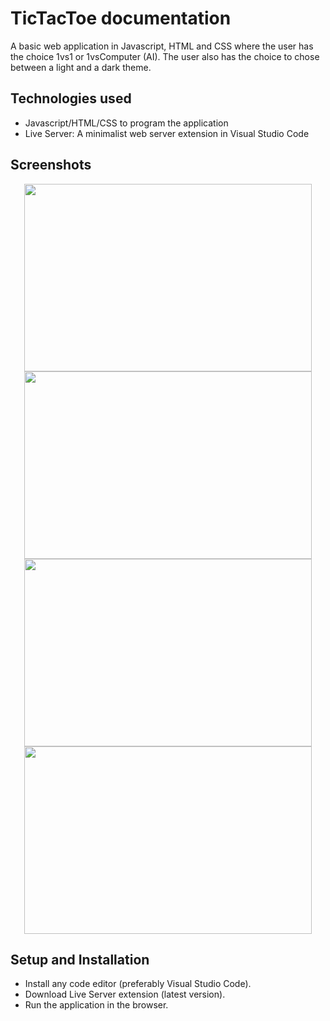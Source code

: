 # TicTacToe documentation
A basic web application in Javascript, HTML and CSS where the user has the choice 1vs1 or 1vsComputer (AI). The user also has the choice to chose 
between a light and a dark theme.

## Technologies used
- Javascript/HTML/CSS to program the application
- Live Server: A minimalist web server extension in Visual Studio Code
## Screenshots
<p align='center'>
  <img width="460" height="300" src="https://github.com/user-attachments/assets/da416955-bf9d-4e2a-a6f9-e89750ad7c96">  
  <img width="460" height="300" src="https://github.com/user-attachments/assets/bd9b11d3-fbcc-45d1-b455-c96905206f79">  
  <img width="460" height="300" src="https://github.com/user-attachments/assets/6018f67d-eb59-4575-b18c-1ceff5afe3eb">  
  <img width="460" height="300" src="https://github.com/user-attachments/assets/48b71695-240d-4830-91a2-ba56aa18e55e">  
</p>

## Setup and Installation
- Install any code editor (preferably Visual Studio Code).
- Download Live Server extension (latest version).
- Run the application in the browser.
